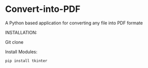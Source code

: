 # Convert-into-PDF

A Python based application for converting any file into PDF formate

INSTALLATION:

Git clone 

Install Modules:

    pip install tkinter
